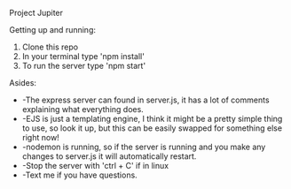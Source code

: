 Project Jupiter

Getting up and running:
1. Clone this repo
2. In your terminal type 'npm install'
3. To run the server type 'npm start'

Asides:
*   -The express server can found in server.js, it has a lot of comments explaining what everything does.
*   -EJS is just a templating engine, I think it might be a pretty simple thing to use, so look it up, but this can be easily swapped for something else right now!
*   -nodemon is running, so if the server is running and you make any changes to server.js it will automatically restart.
*   -Stop the server with 'ctrl + C' if in linux
*   -Text me if you have questions.
